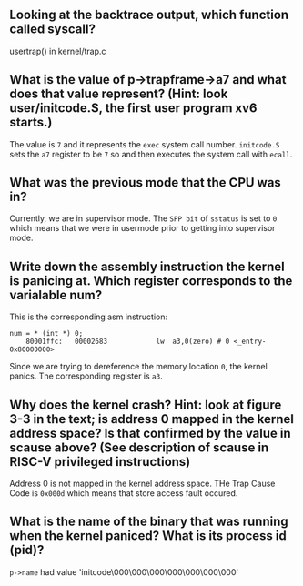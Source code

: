 ##  Looking at the backtrace output, which function called syscall? 
usertrap() in kernel/trap.c

##  What is the value of p->trapframe->a7 and what does that value represent? (Hint: look user/initcode.S, the first user program xv6 starts.) 
The value is `7` and it represents the `exec` system call number. `initcode.S` sets the `a7` register to be `7` so and then executes the system call with `ecall`.

##  What was the previous mode that the CPU was in?

Currently, we are in supervisor mode. The `SPP bit` of `sstatus` is set to `0` which means that we were in usermode prior to getting into supervisor mode.

##  Write down the assembly instruction the kernel is panicing at. Which register corresponds to the varialable num? 
This is the corresponding asm instruction:
```
num = * (int *) 0;
    80001ffc:	00002683          	lw	a3,0(zero) # 0 <_entry-0x80000000>
```
Since we are trying to dereference the memory location `0`, the kernel panics. The corresponding register is `a3`.

## Why does the kernel crash? Hint: look at figure 3-3 in the text; is address 0 mapped in the kernel address space? Is that confirmed by the value in scause above? (See description of scause in RISC-V privileged instructions) 

Address 0 is not mapped in the kernel address space.
THe Trap Cause Code is `0x000d` which means that store access fault occured.

## What is the name of the binary that was running when the kernel paniced? What is its process id (pid)? 
`p->name` had value 'initcode\000\000\000\000\000\000\000'
